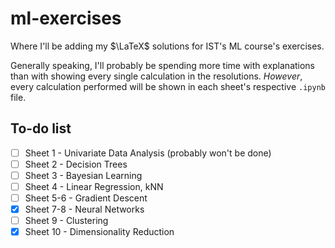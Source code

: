 # ml-exercises

Where I'll be adding my $\LaTeX$ solutions for IST's ML course's exercises.

Generally speaking, I'll probably be spending more time with explanations than
with showing every single calculation in the resolutions.
_However_, every calculation performed will be shown in each sheet's respective `.ipynb` file.

## To-do list

- [ ] Sheet 1 - Univariate Data Analysis (probably won't be done)
- [ ] Sheet 2 - Decision Trees
- [ ] Sheet 3 - Bayesian Learning
- [ ] Sheet 4 - Linear Regression, kNN
- [ ] Sheet 5-6 - Gradient Descent
- [x] Sheet 7-8 - Neural Networks
- [ ] Sheet 9 - Clustering
- [x] Sheet 10 - Dimensionality Reduction
